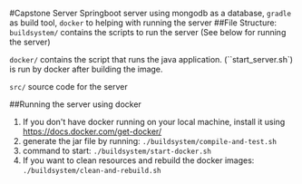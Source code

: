 #Capstone Server
Springboot server using mongodb as a database, ``gradle`` as build tool, ``docker`` to helping with running the server
##File Structure:
``buildsystem/`` contains the scripts to run the server (See below for running the server)

```docker/``` contains the script that runs the java application. (``start_server.sh`) is run by docker after building the image.

```src/``` source code for the server


##Running the server using docker
1. If you don't have docker running on your local machine, install it using https://docs.docker.com/get-docker/
2. generate the jar file by running: ```./buildsystem/compile-and-test.sh```
3. command to start: ``./buildsystem/start-docker.sh``
4. If you want to clean resources and rebuild the docker images: ``./buildsystem/clean-and-rebuild.sh``

